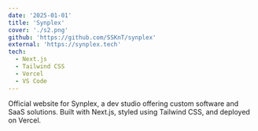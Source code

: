 ```yaml
---
date: '2025-01-01'
title: 'Synplex'
cover: './s2.png'
github: 'https://github.com/SSKnT/synplex'
external: 'https://synplex.tech'
tech:
  - Next.js
  - Tailwind CSS
  - Vercel
  - VS Code
---
```


Official website for Synplex, a dev studio offering custom software and SaaS solutions. Built with Next.js, styled using Tailwind CSS, and deployed on Vercel.
